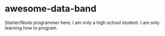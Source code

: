 # awesome-data-band
Starter/Noob programmer here.
I am only a high school student.
I am only learning how to program.

